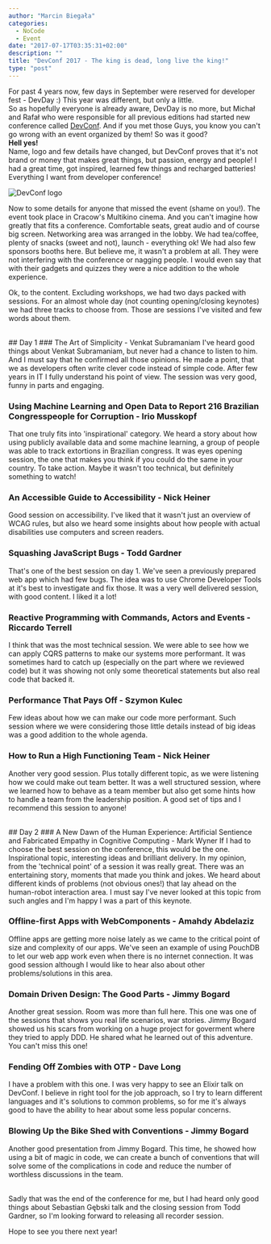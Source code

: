 ```yaml
---
author: "Marcin Biegała"
categories:
  - NoCode
  - Event
date: "2017-07-17T03:35:31+02:00"
description: ""
title: "DevConf 2017 - The king is dead, long live the king!"
type: "post"
---
```

For past 4 years now, few days in September were reserved for developer fest - DevDay :)
This year was different, but only a little.  
So as hopefully everyone is already aware, DevDay is no more, but Michał and Rafał who were responsible for all previous editions had started new conference called [DevConf](http://devconf.pl/).
And if you met those Guys, you know you can't go wrong with an event organized by them!
So was it good?  
**Hell yes!**  
Name, logo and few details have changed, but DevConf proves that it's not brand or money that makes great things, but passion, energy and people!
I had a great time, got inspired, learned few things and recharged batteries!  
Everything I want from developer conference!  

![DevConf logo](/img/logo_devconf.png)  

Now to some details for anyone that missed the event (shame on you!).
The event took place in Cracow's Multikino cinema. And you can't imagine how greatly that fits a conference. Comfortable seats, great audio and of course big screen.
Networking area was arranged in the lobby. We had tea/coffee, plenty of snacks (sweet and not), launch - everything ok!
We had also few sponsors booths here. But believe me, it wasn't a problem at all. They were not interfering with the conference or nagging people. I would even say that with their gadgets and quizzes they were a nice addition to the whole experience.

Ok, to the content. Excluding workshops, we had two days packed with sessions. For an almost whole day (not counting opening/closing keynotes) we had three tracks to choose from.
Those are sessions I've visited and few words about them.

<br/>
## Day 1
### The Art of Simplicity - Venkat Subramaniam
I've heard good things about Venkat Subramaniam, but never had a chance to listen to him. And I must say that he confirmed all those opinions. He made a point, that we as developers often write clever code instead of simple code. After few years in IT I fully understand his point of view. The session was very good, funny in parts and engaging.  


### Using Machine Learning and Open Data to Report 216 Brazilian Congresspeople for Corruption - Irio Musskopf
That one truly fits into 'inspirational' category. We heard a story about how using publicly available data and some machine learning, a group of people was able to track extortions in Brazilian congress. It was eyes opening session, the one that makes you think if you could do the same in your country. To take action. Maybe it wasn't too technical, but definitely something to watch!  


### An Accessible Guide to Accessibility - Nick Heiner
Good session on accessibility. I've liked that it wasn't just an overview of WCAG rules, but also we heard some insights about how people with actual disabilities use computers and screen readers.  



### Squashing JavaScript Bugs - Todd Gardner
That's one of the best session on day 1. We've seen a previously prepared web app which had few bugs. The idea was to use Chrome Developer Tools at it's best to investigate and fix those. It was a very well delivered session, with good content. I liked it a lot!  


### Reactive Programming with Commands, Actors and Events - Riccardo Terrell
I think that was the most technical session. We were able to see how we can apply CQRS patterns to make our systems more performant. It was sometimes hard to catch up (especially on the part where we reviewed code) but it was showing not only some theoretical statements but also real code that backed it.  


### Performance That Pays Off - Szymon Kulec
Few ideas about how we can make our code more performant. Such session where we were considering those little details instead of big ideas was a good addition to the whole agenda.  


### How to Run a High Functioning Team - Nick Heiner
Another very good session. Plus totally different topic, as we were listening how we could make out team better. It was a well structured session, where we learned how to behave as a team member but also get some hints how to handle a team from the leadership position. 
A good set of tips and I recommend this session to anyone!  
 

<br/>
## Day 2
### A New Dawn of the Human Experience: Artificial Sentience and Fabricated Empathy in Cognitive Computing - Mark Wyner
If I had to choose the best session on the conference, this would be the one. Inspirational topic, interesting ideas and brilliant delivery. In my opinion, from the 'technical point' of a session it was really great. There was an entertaining story, moments that made you think and jokes.
We heard about different kinds of problems (not obvious ones!) that lay ahead on the human-robot interaction area. I must say I've never looked at this topic from such angles and I'm happy I was a part of this keynote.  


### Offline-first Apps with WebComponents - Amahdy Abdelaziz
Offline apps are getting more noise lately as we came to the critical point of size and complexity of our apps. We've seen an example of using PouchDB to let our web app work even when there is no
internet connection. It was good session although I would like to hear also about other problems/solutions in this area.  


### Domain Driven Design: The Good Parts - Jimmy Bogard
Another great session. Room was more than full here.
This one was one of the sessions that shows you real life scenarios, war stories. Jimmy Bogard showed us his scars from working on a huge project for goverment where they tried to apply DDD.
He shared what he learned out of this adventure.
You can't miss this one!  


### Fending Off Zombies with OTP - Dave Long
I have a problem with this one. I was very happy to see an Elixir talk on DevConf. I believe in right tool for the job approach, so I try to learn different languages and it's solutions to common problems, so for me it's always good to have the ability to hear about some less popular concerns.  


### Blowing Up the Bike Shed with Conventions - Jimmy Bogard
Another good presentation from Jimmy Bogard. This time, he showed how using a bit of magic in code, we can create a bunch of conventions that will solve some of the complications in code and reduce the number of worthless discussions in the team.  

<br/>
Sadly that was the end of the conference for me, but I had heard only good things about Sebastian Gębski talk and the closing session from Todd Gardner, so I'm looking forward to releasing all recorder session.


Hope to see you there next year!